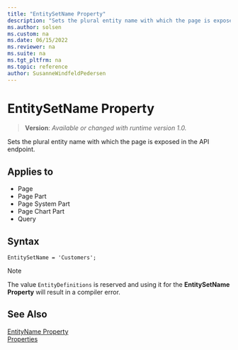 ```yaml
---
title: "EntitySetName Property"
description: "Sets the plural entity name with which the page is exposed in the API endpoint."
ms.author: solsen
ms.custom: na
ms.date: 06/15/2022
ms.reviewer: na
ms.suite: na
ms.tgt_pltfrm: na
ms.topic: reference
author: SusanneWindfeldPedersen
---
```

[//]: # (START>DO_NOT_EDIT)
[//]: # (IMPORTANT:Do not edit any of the content between here and the END>DO_NOT_EDIT.)
[//]: # (Any modifications should be made in the .xml files in the ModernDev repo.)
# EntitySetName Property
> **Version**: _Available or changed with runtime version 1.0._

Sets the plural entity name with which the page is exposed in the API endpoint.

## Applies to
-   Page
-   Page Part
-   Page System Part
-   Page Chart Part
-   Query

[//]: # (IMPORTANT: END>DO_NOT_EDIT)

## Syntax

```AL
EntitySetName = 'Customers';
```

> [!NOTE]
> The value `EntityDefinitions` is reserved and using it for the **EntitySetName Property** will result in a compiler error.

## See Also

[EntityName Property](devenv-entityname-property.md)  
[Properties](devenv-properties.md)  
